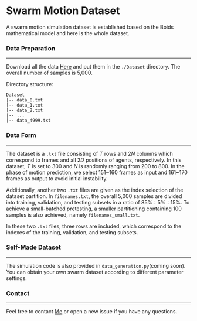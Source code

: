 # Swarm Motion Dataset

A swarm motion simulation dataset is established based on the Boids mathematical model and here is the whole dataset. 

### Data Preparation

------

Download all the data [Here](https://drive.google.com/file/d/18uS25E2uvhO3vA6aw9-o4ZGQ9oyVkLZq/view) and put them in the `./Dataset` directory. The overall number of samples is 5,000.

Directory structure:

```shell script
Dataset
|-- data_0.txt
|-- data_1.txt
|-- data_2.txt
|-- ...
|-- data_4999.txt
```

### Data Form

------

The dataset is a `.txt` file consisting of $T$ rows and $2N$ columns which correspond to frames and all $2D$ positions of agents, respectively.  In this dataset, $T$ is set to 300 and $N$ is randomly ranging from 200 to 800. In the phase of motion prediction, we select 151\~160 frames as input and 161\~170 frames as output to avoid initial instability. 

Additionally, another two `.txt` files are given as the index selection of the dataset partition. In `filenames.txt`, the overall 5,000 samples are divided into training, validation, and testing subsets in a ratio of $85\%:5\%:15\%$. To achieve a small-batched pretesting,  a smaller partitioning containing 100 samples is also achieved, namely `filenames_small.txt`. 

In these two `.txt` files, three rows are included, which correspond to the indexes of the training, validation, and testing subsets.

### Self-Made Dataset

------

The simulation code is also provided in `data_generation.py`(coming soon). You can obtain your own swarm dataset according to different parameter settings. 

### Contact

------

Feel free to contact [Me](jiyuchen@tongji.edu.cn) or open a new issue if you have any questions.

